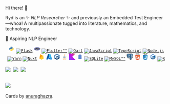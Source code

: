 Hi there! 👋

Ryd is an ✨ _NLP Researcher_ ✨ and previously an Embedded Test Engineer—whoa! A multipassionate tugged into literature, mathematics, and technology.

  💼 Aspiring NLP Engineer
  
<div style="text-align: center;">
  <code><a href="#"><img src="https://raw.githubusercontent.com/github/explore/80688e429a7d4ef2fca1e82350fe8e3517d3494d/topics/python/python.png" width="20px" title="Python"></a></code>
  <code><a href="#"><img src="https://skillicons.dev/icons?i=flask&theme=light" height="20px" title="Flask"></a></code>
  <code><a href="#"><img src="https://raw.githubusercontent.com/github/explore/80688e429a7d4ef2fca1e82350fe8e3517d3494d/topics/php/php.png" width="20px" title="PHP"></a></code>
      <code><a href="#"><img src="https://skillicons.dev/icons?i=flutter&theme=light" height="20px" title=Flutter""></a></code>
  <code><a href="#"><img src="https://skillicons.dev/icons?i=dart&theme=light" height="20px" title="Dart"></a></code>
    <code><a href="#"><img src="https://skillicons.dev/icons?i=js&theme=light" height="20px" title="JavaScript"></a></code>
  <code><a href="#"><img src="https://skillicons.dev/icons?i=ts&theme=light" height="20px" title="TypeScript"></a></code>
    <code><a href="#"><img src="https://skillicons.dev/icons?i=nodejs&theme=light" height="20px" title="Node.js"></a></code>
    <code><a href="#"><img src="https://skillicons.dev/icons?i=yarn&theme=light" height="20px" title="Yarn"></a></code>
  <code><a href="#"><img src="https://skillicons.dev/icons?i=nuxtjs&theme=light" height="20px" title="Nuxt"></a></code>
  <code><a href="#"><img src="https://raw.githubusercontent.com/github/explore/80688e429a7d4ef2fca1e82350fe8e3517d3494d/topics/firebase/firebase.png" width="20px" title="Firebase"></a></code>
  <code><a href="#"><img src="https://raw.githubusercontent.com/github/explore/80688e429a7d4ef2fca1e82350fe8e3517d3494d/topics/azure/azure.png" width="20px" title="Azure Blobs"></a></code>
  <code><a href="#"><img src="https://raw.githubusercontent.com/github/explore/80688e429a7d4ef2fca1e82350fe8e3517d3494d/topics/cpp/cpp.png" width="20px" title="C++"></a></code>
  <code><a href="#"><img src="https://raw.githubusercontent.com/github/explore/80688e429a7d4ef2fca1e82350fe8e3517d3494d/topics/java/java.png" width="20px" title="Java SE"></a></code>
  <code><a href="#"><img src="https://raw.githubusercontent.com/github/explore/80688e429a7d4ef2fca1e82350fe8e3517d3494d/topics/kotlin/kotlin.png" width="20px" title="Kotlin"></a></code>
  <code><a href="#"><img src="https://raw.githubusercontent.com/github/explore/80688e429a7d4ef2fca1e82350fe8e3517d3494d/topics/sql/sql.png" width="20px" title="SQL"></a></code>
  <code><a href="#"><img src="https://skillicons.dev/icons?i=sqlite&theme=light" width="20px" title="SQLite"></a></code>
  <code><a href="#"><img src="https://skillicons.dev/icons?i=mysql&theme=light" height="20px" title=MySQL""></a></code>
    <code><a href="#"><img src="https://raw.githubusercontent.com/github/explore/80688e429a7d4ef2fca1e82350fe8e3517d3494d/topics/postgresql/postgresql.png" width="20px" title="PostgreSQL"></a></code>
  <code><a href="#"><img src="https://raw.githubusercontent.com/github/explore/80688e429a7d4ef2fca1e82350fe8e3517d3494d/topics/html/html.png" width="20px" title="HTML5"></a></code>
  <code><a href="#"><img src="https://raw.githubusercontent.com/github/explore/80688e429a7d4ef2fca1e82350fe8e3517d3494d/topics/css/css.png" width="20px" title="CSS"></a></code>
  <code><a href="#"><img src="https://raw.githubusercontent.com/github/explore/80688e429a7d4ef2fca1e82350fe8e3517d3494d/topics/c/c.png" width="20px" title="C"></a></code>
  <code><a href="#"><img src="https://skillicons.dev/icons?i=r&theme=light" height="20px" title="R"></a></code>
</div>

<br>

<div>
  <span><a href="https://www.linkedin.com/in/rodmaniego/"><img src="https://img.shields.io/badge/LinkedIn-0077B5?style=for-the-badge&logo=linkedin&logoColor=white" height="20px"></a><span>&nbsp;
  <span><a href="https://pgradcs.wordpress.com/"><img src="https://img.shields.io/badge/Wordpress-21759B?style=for-the-badge&logo=wordpress&logoColor=white" height="20px"></a><span>&nbsp;
  <span><a href="https://www.hackerrank.com/leaderboard?filter=Philippines&filter_on=country&limit=25&page=1&track=python&type=practice"><img src="https://img.shields.io/badge/-Hackerrank-2EC866?style=for-the-badge&logo=HackerRank&logoColor=white" height="20px"></a>
</div>
    

<br>

![](https://github-readme-stats.vercel.app/api/top-langs/?username=rmaniego&layout=compact&theme=buefy&hide_border=true)


Cards by [anuraghazra](https://github.com/anuraghazra/github-readme-stats).
